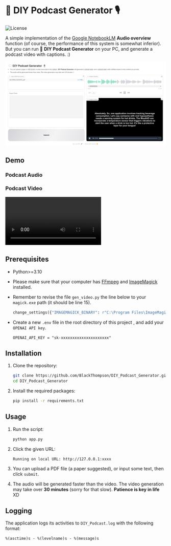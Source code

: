 # 💬 DIY Podcast Generator 🎙️

![License](https://img.shields.io/badge/license-Apache2.0-blue)

A simple implementation of the [Google NotebookLM](https://notebooklm.google.com/) **Audio overview** function (of course, the performance of this system is somewhat inferior). But you can run 💬 **DIY Podcast Generator** on your PC, and generate a podcast video with captions. :)

![demo](./demo/demo.png)

## Demo
### Podcast Audio
<audio src=".\demo\podcast_audio.wav"></audio>
### Podcast Video
<video src=".\demo\podcast_video.mp4"></video>

## Prerequisites

- Python>=3.10

- Please make sure that your computer has [FFmpeg](https://ffmpeg.org/) and [ImageMagick](https://imagemagick.org/) installed.

- Remember to revise the file `gen_video.py` the line below to your `magick.exe` path (it should be line 15).

  ```python
  change_settings({"IMAGEMAGICK_BINARY": r"C:\Program Files\ImageMagick\magick.exe"})
  ```

- Create a new `.env` file in the root directory of this project , and add your `OPENAI API key`.

  ```
  OPENAI_API_KEY = "sk-xxxxxxxxxxxxxxxxxxxxx"
  ```

## Installation

1. Clone the repository:

   ```sh
   git clone https://github.com/BlackThompson/DIY_Podcast_Generator.git
   cd DIY_Podcast_Generator
   ```

2. Install the required packages:
   ```sh
   pip install -r requirements.txt
   ```

## Usage

1. Run the script:

   ```sh
   python app.py
   ```

2. Click the given URL:

   ```shell
   Running on local URL: http://127.0.0.1:xxxx
   ```

3. You can upload a PDF file (a paper suggested), or input some text, then click `submit`.

4. The audio will be generated faster than the video. The video generation may take over **30 minutes** (sorry for that slow). **Patience is key in life** XD

## Logging

The application logs its activities to `DIY_Podcast.log` with the following format:

```
%(asctime)s - %(levelname)s - %(message)s
```
